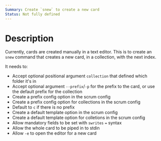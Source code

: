```yaml
---
Summary: Create `snew` to create a new card
Status: Not fully defined
---
```


# Description

Currently, cards are created manually in a text editor. This is to create an
`snew` command that creates a new card, in a collection, with the next index.

It needs to:

-   Accept optional positional argument `collection` that defined which folder it's in
-   Accept optional argument `--prefix`/`-p` for the prefix to the card, or use the default prefix for the collection
-   Create a prefix config option in the scrum config
-   Create a prefix config option for collections in the scrum config
-   Default to `c` if there is no prefix
-   Create a default template option in the scrum config
-   Create a default template option for colletions in the scrum config
-   Allow mandatory fields to be set with `swrites` `=` syntax
-   Allow the whole card to be piped in to stdin
-   Allow `-e` to open the editor for a new card
